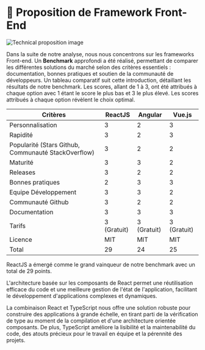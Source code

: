 # 🎨 Proposition de Framework Front-End

![Technical proposition image](/img/front-end.jpg)

Dans la suite de notre analyse, nous nous concentrons sur les frameworks Front-end. Un **Benchmark** approfondi a été réalisé, permettant de comparer les différentes solutions du marché selon des critères essentiels : documentation, bonnes pratiques et soutien de la communauté de développeurs.
Un tableau comparatif suit cette introduction, détaillant les résultats de notre benchmark. Les scores, allant de 1 à 3, ont été attribués à chaque option avec 1 étant le score le plus bas et 3 le plus élevé. Les scores attribués à chaque option révèlent le choix optimal.

| Critères                 | ReactJS | Angular | Vue.js |
|--------------------------|---------|---------|--------|
| Personnalisation         | 3       | 2       | 3      |
| Rapidité                 | 3       | 2       | 3      |
| Popularité (Stars Github, Communauté StackOverflow) | 3       | 2       | 2      |
| Maturité                 | 3       | 3       | 2      |
| Releases                 | 3       | 2       | 2      |
| Bonnes pratiques         | 2       | 3       | 3      |
| Equipe Développement     | 3       | 3       | 2      |
| Communauté Github        | 3       | 2       | 2      |
| Documentation            | 3       | 3       | 3      |
| Tarifs                   | 3 (Gratuit) | 3 (Gratuit) | 3 (Gratuit)|
| Licence                  | MIT     | MIT     | MIT    |
| Total                    | 29      | 24      | 25     |

ReactJS a émergé comme le grand vainqueur de notre benchmark avec un total de 29 points.

L'architecture basée sur les composants de React permet une réutilisation efficace du code et une meilleure gestion de l'état de l'application, facilitant le développement d'applications complexes et dynamiques.

La combinaison React et TypeScript nous offre une solution robuste pour construire des applications à grande échelle, en tirant parti de la vérification de type au moment de la compilation et d'une architecture orientée composants. De plus, TypeScript améliore la lisibilité et la maintenabilité du code, des atouts précieux pour le travail en équipe et la pérennité des projets.